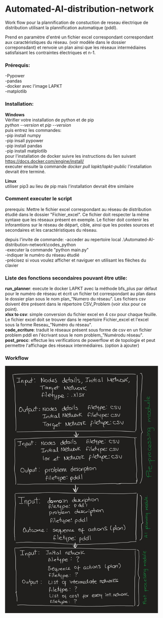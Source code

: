 # Automated-AI-distribution-network

Work flow pour la plannification de constuction de reseau électrique de distribution utilisant la plannification automatique (pddl).<br>

 Prend en paramètre d'entré un fichier excel correspondant correspondant aux caractéristiques du réseau. (voir modèle dans le dossier correponsdant) et renvoie un plan ainsi que les réseaux intermédiaires satisfaisant les contraintes électriques et n-1.   

### **Prérequis:**<br>
-Pypower<br>
-pandas<br>
-docker avec l'image LAPKT<br> 
-matplotlib

### **Installation:**<br>
**Windows**<br>
Vérifier votre installation de python et de pip<br>
*python --version* et *pip --version*<br>
puis entrez les commandes: <br>
-pip install numpy <br>
-pip insall pypower <br>
-pip install pandas <br>
-pip install matplotlib <br>
pour l'installation de docker suivre les instructions du lien suivant https://docs.docker.com/engine/install/ <br>
executer ensuite la commande *docker pull lapkt/lapkt-public*
l'installation devrait être terminé.<br>

**Linux**<br>
utiliser pip3 au lieu de pip mais l'installation devrait être similaire

### **Comment executer le script**<br>
prerequis: Mettre le fichier excel correspondant au réseau de distribution étudié dans le dossier "Fichier_excel". Ce fichier doit respecter la même syntaxe que les réseaux présent en exemple. Le fichier doit contenir les inforamtions sur le réseau de départ, cible, ainsi que les postes sources et secondaires et les caractéristiques du réseau.<br>

depuis l'invite de commande:
-acceder au repertoire local .\Automated-AI-distribution-network\codes_python<br> -executer la commande "python main.py"<br>
-indiquer le numéro du réseau étudié<br>
-précisez si vous voulez afficher et naviguer en utilisant les flèches du clavier

### **Liste des fonctions secondaires pouvant être utile:**<br> 
**run_planner**: execute le docker LAPKT avec la méthode bfs_plus par défaut pour le numéro de réseau et écrit un fichier txt correspondant au plan dans le dossier plan sous le nom plan_"Numero du réseau". Les fichiers csv doivent être présent dans le répertoire CSV_Problem (voir xlsx pour ce point).<br>
**xlsx to csv**: simple conversion du fichier excel en 4 csv pour chaque feuille. Le fichier excel doit se trouver dans le repertoire Fichier_excel et l'excel sous la forme Reseau_"Numéro du réseau".<br>
**code_ecriture**: traduit le réseaux présent sous forme de csv en un fichier problem pddl en l'écrivant sous le nom problem_"Numérodu réseau".<br>
**post_procc**: effectue les verifications de powerflow et de topologie et peut permettre l'affichage des réseaux intermédiaires. (option à ajouter)

### **Workflow**
![alt text](https://github.com/AymericGestin/Automated-AI-distribution-network/blob/main/workflow.jpg?raw=true)
